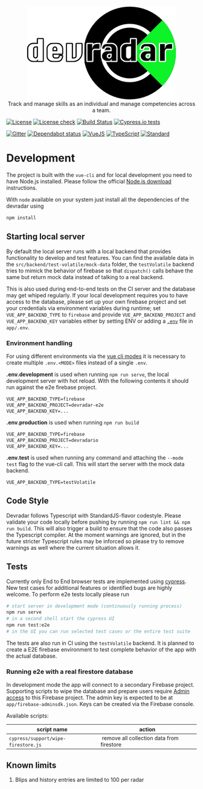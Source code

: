 <p align="center">
  <img src="../assets/logo-text.png">
  <br>
  Track and manage skills as an individual and manage competencies across a team.
</p>

[![License](https://badgen.net/badge/license/MIT/blue)](LICENSE)
[![License check](https://app.fossa.com/api/projects/git%2Bgithub.com%2Fanoff%2Fdevradar.svg?type=shield)](https://app.fossa.com/projects/git%2Bgithub.com%2Fanoff%2Fdevradar?ref=badge_shield)
[![Build Status](https://github.com/anoff/devradar/workflows/devradar/badge.svg)](https://github.com/anoff/devradar/actions)
[![Cypress.io tests](https://img.shields.io/badge/cypress.io-E2E%20Tests-brightgreen.svg)](https://dashboard.cypress.io/#/projects/gumn5q/runs)

[![Gitter](https://badgen.net/badge/chat/on%20gitter/cyan?icon=gitter)](https://gitter.im/devradar/discuss)
[![Dependabot status](https://badgen.net/dependabot/dependabot/dependabot-core/?icon=dependabot)](https://dependabot.com/)
[![VueJS](https://badgen.net/badge/built%20with/Vue.js/cyan)](https://vuejs.org/)
[![TypeScript](https://badgen.net/badge/code/TypeScript/blue)](https://www.typescriptlang.org/)
[![Standard](https://badgen.net/badge/code%20style/standard/pink)](https://standardjs.com/)

# Development

The project is built with the `vue-cli` and for local development you need to have Node.js installed. Please follow the official [Node.js download](https://nodejs.org/en/) instructions.

With `node` available on your system just install all the dependencies of the devradar using

```sh
npm install
```

## Starting local server

By default the local server runs with a local backend that provides functionality to develop and test features.
You can find the available data in the `src/backend/test-volatile/mock-data` folder, the `testVolatile` backend tries to mimick the behavior of firebase so that `dispatch()` calls behave the same but return mock data instead of talking to a real backend.

This is also used during end-to-end tests on the CI server and the database may get whiped regularly.
If your local development requires you to have access to the database, please set up your own firebase project and set your credentials via environment variables during runtime; set `VUE_APP_BACKEND_TYPE` to `firebase` and provide `VUE_APP_BACKEND_PROJECT` and `VUE_APP_BACKEND_KEY` variables either by setting ENV or adding a [`.env`](https://www.npmjs.com/package/dotenv) file in `app/.env`.

### Environment handling

For using different environments via the [vue cli modes](https://cli.vuejs.org/guide/mode-and-env.html#modes) it is necessary to create multiple `.env.<MODE>` files instead of a single `.env`.

**.env.development** is used when running `npm run serve`, the local development server with hot reload.
With the following contents it should run against the e2e firebase project.

```text
VUE_APP_BACKEND_TYPE=firebase
VUE_APP_BACKEND_PROJECT=devradar-e2e
VUE_APP_BACKEND_KEY=...
```

**.env.production** is used when running `npm run build`

```text
VUE_APP_BACKEND_TYPE=firebase
VUE_APP_BACKEND_PROJECT=devradario
VUE_APP_BACKEND_KEY=...
```

**.env.test** is used when running any command and attaching the `--mode test` flag to the vue-cli call.
This will start the server with the mock data backend.

```text
VUE_APP_BACKEND_TYPE=testVolatile
```

## Code Style

Devradar follows Typescript with StandardJS-flavor codestyle. Please validate your code locally before pushing by running `npm run lint && npm run build`. This will also trigger a build to ensure that the code also passes the Typescript compiler.
At the moment warnings are ignored, but in the future stricter Typescript rules may be inforced so please try to remove warnings as well where the current situation allows it.

## Tests

Currently only End to End browser tests are implemented using [cypress](https://cypress.io).
New test cases for additional features or identified bugs are highly welcome.
To perform e2e tests locally please run

```sh
# start server in development mode (continuously running process)
npm run serve
# in a second shell start the cypress UI
npm run test:e2e
# in the UI you can run selected test cases or the entire test suite
```

The tests are also run in CI using the `testVolatile` backend.
It is planned to create a E2E firebase environment to test complete behavior of the app with the actual database.

### Running e2e with a real firestore database

In development mode the app will connect to a secondary Firebase project.
Supporting scripts to wipe the database and prepare users require [Admin access](https://firebase.google.com/docs/reference/admin/node) to this Firebase project.
The admin key is expected to be at `app/firebase-adminsdk.json`.
Keys can be created via the Firebase console.

Available scripts:

| script name | action |
|---|---|
| `cypress/support/wipe-firestore.js` | remove all collection data from firestore |

## Known limits

1. Blips and history entries are limited to 100 per radar
